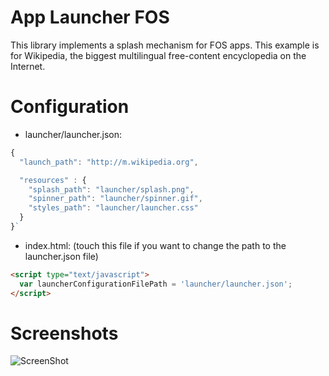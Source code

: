 App Launcher FOS
======

This library implements a splash mechanism for FOS apps. This example is for Wikipedia, the biggest multilingual free-content encyclopedia on the Internet.

Configuration
======

* launcher/launcher.json:

```js
{
  "launch_path": "http://m.wikipedia.org",

  "resources" : {
    "splash_path": "launcher/splash.png",
    "spinner_path": "launcher/spinner.gif",
    "styles_path": "launcher/launcher.css"
  }
}`
```

* index.html: (touch this file if you want to change the path to the launcher.json file)

```html
<script type="text/javascript">
  var launcherConfigurationFilePath = 'launcher/launcher.json';
</script>
```

Screenshots
======
![ScreenShot](http://img14.imageshack.us/img14/6110/wikipediao.png)
